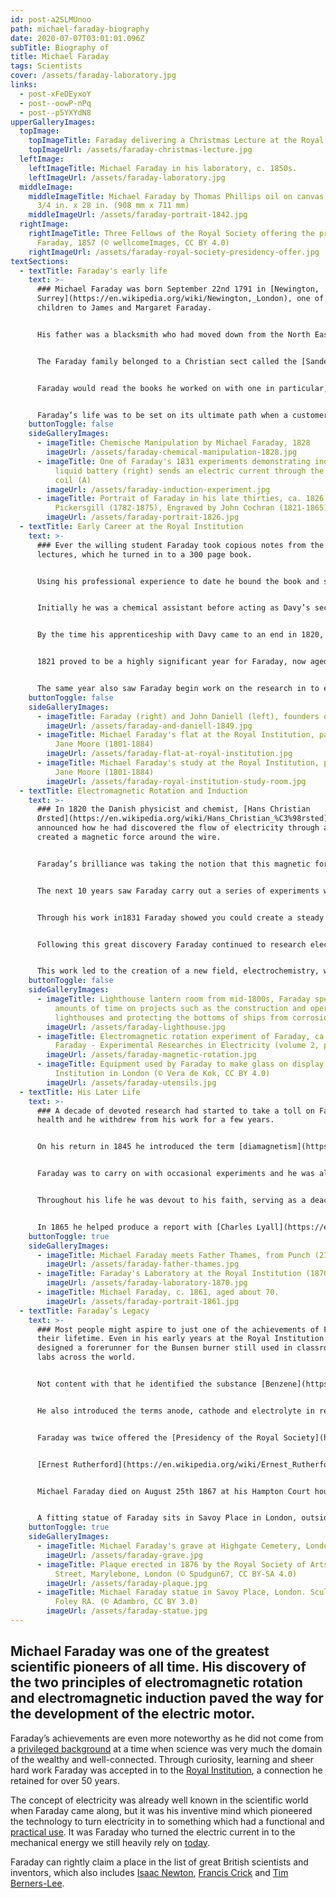 ```yaml
---
id: post-a2SLMUnoo
path: michael-faraday-biography
date: 2020-07-07T03:01:01.096Z
subTitle: Biography of
title: Michael Faraday
tags: Scientists
cover: /assets/faraday-laboratory.jpg
links:
  - post-xFeDEyxoY
  - post--oowP-nPq
  - post--p5YXYdN8
upperGalleryImages:
  topImage:
    topImageTitle: Faraday delivering a Christmas Lecture at the Royal Institution in 1856.
    topImageUrl: /assets/faraday-christmas-lecture.jpg
  leftImage:
    leftImageTitle: Michael Faraday in his laboratory, c. 1850s.
    leftImageUrl: /assets/faraday-laboratory.jpg
  middleImage:
    middleImageTitle: Michael Faraday by Thomas Phillips oil on canvas, 1841-1842 35
      3/4 in. x 28 in. (908 mm x 711 mm)
    middleImageUrl: /assets/faraday-portrait-1842.jpg
  rightImage:
    rightImageTitle: Three Fellows of the Royal Society offering the presidency to
      Faraday, 1857 (© wellcomeImages, CC BY 4.0)
    rightImageUrl: /assets/faraday-royal-society-presidency-offer.jpg
textSections:
  - textTitle: Faraday's early life
    text: >-
      ### Michael Faraday was born September 22nd 1791 in [Newington,
      Surrey](https://en.wikipedia.org/wiki/Newington,_London), one of four
      children to James and Margaret Faraday.


      His father was a blacksmith who had moved down from the North East of England to find work. However he struggled with his health which in turn affected his capacity to work, leaving the family with periods of poverty.


      The Faraday family belonged to a Christian sect called the [Sandemanians](https://en.wikipedia.org/wiki/Glasite) and it was through their Sunday school Michael Faraday learned basic reading and writing. From a young age Faraday was curious and eager to learn and he was to get an ideal opportunity to feed his curiosity at age 13. Faraday started work as a delivery boy for a bookseller, who must have realised the boy’s potential as the following year he made him an apprentice bookbinder.


      Faraday would read the books he worked on with one in particular, [Encyclopædia Britannica](https://en.wikipedia.org/wiki/Encyclop%C3%A6dia_Britannica), making a big impression on him. It was here his interest in all things relating to energy really took off, to the point where he would perform his own experiments to prove what he had read.


      Faraday’s life was to be set on its ultimate path when a customer to the book shop, William Dance, offered the young Faraday tickets to attend a series of lectures at the Royal Institution by the eminent scientist [Humphry Davy](https://en.wikipedia.org/wiki/Humphry_Davy).
    buttonToggle: false
    sideGalleryImages:
      - imageTitle: Chemische Manipulation by Michael Faraday, 1828
        imageUrl: /assets/faraday-chemical-manipulation-1828.jpg
      - imageTitle: One of Faraday's 1831 experiments demonstrating induction. The
          liquid battery (right) sends an electric current through the small
          coil (A)
        imageUrl: /assets/faraday-induction-experiment.jpg
      - imageTitle: Portrait of Faraday in his late thirties, ca. 1826 (Painted by H.W.
          Pickersgill (1782-1875), Engraved by John Cochran (1821-1865))
        imageUrl: /assets/faraday-portrait-1826.jpg
  - textTitle: Early Career at the Royal Institution
    text: >-
      ### Ever the willing student Faraday took copious notes from the Davy
      lectures, which he turned in to a 300 page book.


      Using his professional experience to date he bound the book and sent it to the great man himself. [Davy](https://en.wikipedia.org/wiki/Humphry_Davy) must have been duly impressed with what he saw and was soon to offer Faraday a job as his assistant. On March 1st 1813 Faraday began his first day of work at the Royal Institution.


      Initially he was a chemical assistant before acting as Davy’s secretary on an 18 month tour of Europe, where he met some of the continent’s finest scientists. Back in London Faraday’s name was rising and in 1816 he gave his first lecture and published his first academic paper.


      By the time his apprenticeship with Davy came to an end in 1820, Faraday had built up a knowledge of chemistry and chemical analyses which was second to none.


      1821 proved to be a highly significant year for Faraday, now aged 29. In June of that year he married Sarah Barnard who he had met through their respective families at the [Sandemanian church](https://en.wikipedia.org/wiki/Glasite) they attended and they settled permanently in to rooms at the Royal Institution.


      The same year also saw Faraday begin work on the research in to electricity and electromagnetism which still impacts us all to this day.
    buttonToggle: false
    sideGalleryImages:
      - imageTitle: Faraday (right) and John Daniell (left), founders of electrochemistry.
        imageUrl: /assets/faraday-and-daniell-1849.jpg
      - imageTitle: Michael Faraday's flat at the Royal Institution, painted by Harriet
          Jane Moore (1801-1884)
        imageUrl: /assets/faraday-flat-at-royal-institution.jpg
      - imageTitle: Michael Faraday's study at the Royal Institution, painted by Harriet
          Jane Moore (1801-1884)
        imageUrl: /assets/faraday-royal-institution-study-room.jpg
  - textTitle: Electromagnetic Rotation and Induction
    text: >-
      ### In 1820 the Danish physicist and chemist, [Hans Christian
      Ørsted](https://en.wikipedia.org/wiki/Hans_Christian_%C3%98rsted),
      announced how he had discovered the flow of electricity through a wire
      created a magnetic force around the wire.


      Faraday’s brilliance was taking the notion that this magnetic force could be circular and building two devices to produce a continuous circular motion which he termed electromagnetic rotation. This was the beginnings of what would eventually develop in to the [electric motor](https://en.wikipedia.org/wiki/Electric_motor).


      The next 10 years saw Faraday carry out a series of experiments which would result in his groundbreaking discovery in 1831 of [electromagnetic induction](https://en.wikipedia.org/wiki/Electromagnetic_induction), generating electricity in a wire through the electromagnetic effect of a current in another wire.


      Through his work in1831 Faraday showed you could create a steady electric current through rotation or kinetic energy, a principle which remains crucial today with many homes powered this way.


      Following this great discovery Faraday continued to research electricity, including a series of experiments in 1832 looking at the fundamental nature of electricity. Faraday was hoping to prove that all types of electricity had the same properties and caused the same effects.


      This work led to the creation of a new field, electrochemistry, with Faraday’s observations still relevant today and the basis for modern technologies, such as batteries for mobile technology.
    buttonToggle: false
    sideGalleryImages:
      - imageTitle: Lighthouse lantern room from mid-1800s, Faraday spent extensive
          amounts of time on projects such as the construction and operation of
          lighthouses and protecting the bottoms of ships from corrosion
        imageUrl: /assets/faraday-lighthouse.jpg
      - imageTitle: Electromagnetic rotation experiment of Faraday, ca. 1821 (Michael
          Faraday - Experimental Researches in Electricity (volume 2, plate 4))
        imageUrl: /assets/faraday-magnetic-rotation.jpg
      - imageTitle: Equipment used by Faraday to make glass on display at the Royal
          Institution in London (© Vera de Kok, CC BY 4.0)
        imageUrl: /assets/faraday-utensils.jpg
  - textTitle: His Later Life
    text: >-
      ### A decade of devoted research had started to take a toll on Faraday’s
      health and he withdrew from his work for a few years.


      On his return in 1845 he introduced the term [diamagnetism](https://en.wikipedia.org/wiki/Diamagnetism) following his discovery that substances can show a weak repulsion to a magnetic force. The same year Faraday returned to a topic which had always interested him and which he had worked on following his discovery of electromagnetic rotation in 1821. In what is known as the [Faraday Effect](https://en.wikipedia.org/wiki/Faraday_effect) he became the first to link electromagnetism and light, with a magnetic field causing rotation in the plane of light polarisation.


      Faraday was to carry on with occasional experiments and he was also a frequent lecturer at the Royal Institution. As a reward for his scientific service he was given the use of a house at Hampton Court by [Queen Victoria](http://www.greatestbritons.com/queen-victoria-biography.html), although he turned down the accompanying knighthood also offered, preferring to remain Mr Michael Faraday. Sadly by 1855 this great mind was starting to fail Faraday and in 1858 he retired to his new home, 45 years after that first day at work in the Royal Institution.


      Throughout his life he was devout to his faith, serving as a deacon and elder in the Sandemanian church. His faith may have played a role in declining an offer by the British Government to help develop chemical weapons during the time of the [Crimean War](https://en.wikipedia.org/wiki/Crimean_War). Faraday was also interested in fields of science beyond his own and had a strong interest in the natural world.


      In 1865 he helped produce a report with [Charles Lyall](https://en.wikipedia.org/wiki/Charles_James_Lyall) about the dangers of coal dust following an explosion at a mine in County Durham, as well as studying the effects of pollution in London and the river Thames.
    buttonToggle: true
    sideGalleryImages:
      - imageTitle: Michael Faraday meets Father Thames, from Punch (21 July 1855)
        imageUrl: /assets/faraday-father-thames.jpg
      - imageTitle: Faraday's Laboratory at the Royal Institution (1870 engraving)
        imageUrl: /assets/faraday-laboratory-1870.jpg
      - imageTitle: Michael Faraday, c. 1861, aged about 70.
        imageUrl: /assets/faraday-portrait-1861.jpg
  - textTitle: Faraday’s Legacy
    text: >-
      ### Most people might aspire to just one of the achievements of Faraday in
      their lifetime. Even in his early years at the Royal Institution he
      designed a forerunner for the Bunsen burner still used in classrooms and
      labs across the world.


      Not content with that he identified the substance [Benzene](https://en.wikipedia.org/wiki/Benzene) in 1825, an important chemical which is used in the production of plastics. His observations on conductors also led to the [Faraday Cage](https://en.wikipedia.org/wiki/Faraday_cage) which offers protection to sensitive electronic equipment by blocking electromagnetic fields. The list of scientific discoveries and inventions for one man is quite remarkable.


      He also introduced the terms anode, cathode and electrolyte in relations to batteries. To commemorate his scientific achievements the Bank of England featured an image of Faraday lecturing at the Royal Institution on the back of £20 notes from 1991 through to 2001.


      Faraday was twice offered the [Presidency of the Royal Society](https://en.wikipedia.org/wiki/List_of_presidents_of_the_Royal_Society) but turned it down on each occasion. His influence on the world of chemistry and science was acknowledged by other great scientists including [Albert Einstein](https://en.wikipedia.org/wiki/Albert_Einstein) who kept a photo of Faraday on his wall, hanging next to the likes of [Isaac Newton](http://www.greatestbritons.com/isaac-newton-biography.html).


      [Ernest Rutherford](https://en.wikipedia.org/wiki/Ernest_Rutherford) was another who praised Faraday to the hilt in his quote, "When we consider the magnitude and extent of his discoveries and their influence on the progress of science and of industry, there is no honour too great to pay to the memory of Faraday, one of the greatest scientific discoverers of all time."


      Michael Faraday died on August 25th 1867 at his Hampton Court house, survived by his wife Sarah. They never had children. He was buried at Highgate Cemetery in North London having in his lifetime been offered the chance of a burial at [Westminster Abbey](https://en.wikipedia.org/wiki/Westminster_Abbey). Like the Knighthood before he turned the offer down, though a plaque in the Abbey marks this pioneering scientist. His wife Sarah would also be buried with him at Highgate.


      A fitting statue of Faraday sits in Savoy Place in London, outside the Institution of Technology and Engineering. In 2017 the [Faraday Institution](https://faraday.ac.uk/) was set up as an independent institute centred on electrochemical energy storage research. Its aim as part of the Faraday battery challenge is to make the UK a leader in developing new electrical storage solutions, ensuring the name of Faraday remains at the forefront of the day’s cutting edge scientific research and development.
    buttonToggle: true
    sideGalleryImages:
      - imageTitle: Michael Faraday's grave at Highgate Cemetery, London
        imageUrl: /assets/faraday-grave.jpg
      - imageTitle: Plaque erected in 1876 by the Royal Society of Arts at 48 Blandford
          Street, Marylebone, London (© Spudgun67, CC BY-SA 4.0)
        imageUrl: /assets/faraday-plaque.jpg
      - imageTitle: Michael Faraday statue in Savoy Place, London. Sculptor John Henry
          Foley RA. (© Adambro, CC BY 3.0)
        imageUrl: /assets/faraday-statue.jpg
---
```

## Michael Faraday was one of the greatest scientific pioneers of all time. His discovery of the two principles of electromagnetic rotation and electromagnetic induction paved the way for the development of the electric motor.

Faraday’s achievements are even more noteworthy as he did not come from a [privileged background](https://greatestbritons.com/michael-faraday-biography.html#1) at a time when science was very much the domain of the wealthy and well-connected. Through curiosity, learning and sheer hard work Faraday was accepted in to the [Royal Institution](https://greatestbritons.com/michael-faraday-biography.html#2), a connection he retained for over 50 years.

The concept of electricity was already well known in the scientific world when Faraday came along, but it was his inventive mind which pioneered the technology to turn electricity in to something which had a functional and [practical use](https://greatestbritons.com/michael-faraday-biography.html#3). It was Faraday who turned the electric current in to the mechanical energy we still heavily rely on [today](https://greatestbritons.com/michael-faraday-biography.html#4).

Faraday can rightly claim a place in the list of great British scientists and inventors, which also includes [Isaac Newton](https://greatestbritons.com/isaac-newton-biography.html), [Francis Crick](https://greatestbritons.com/francis-crick-biography.html) and [Tim Berners-Lee](https://greatestbritons.com/tim-berners-lee-biography.html).